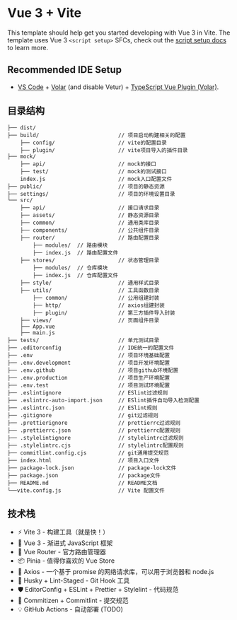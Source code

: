 # Vue 3 + Vite

This template should help get you started developing with Vue 3 in Vite. The template uses Vue 3 `<script setup>` SFCs, check out the [script setup docs](https://v3.vuejs.org/api/sfc-script-setup.html#sfc-script-setup) to learn more.

## Recommended IDE Setup

- [VS Code](https://code.visualstudio.com/) + [Volar](https://marketplace.visualstudio.com/items?itemName=Vue.volar) (and disable Vetur) + [TypeScript Vue Plugin (Volar)](https://marketplace.visualstudio.com/items?itemName=Vue.vscode-typescript-vue-plugin).

## 目录结构

```
├── dist/
├── build/                         // 项目启动构建相关的配置
    ├── config/                    // vite的配置目录
    ├── plugin/                    // vite项目导入的插件目录
├── mock/
    ├── api/                       // mock的接口
    ├── test/                      // mock的测试接口
    index.js                       // mock入口配置文件
├── public/                        // 项目的静态资源
├── settings/                      // 项目的环境设置目录
└── src/
    ├── api/                       // 接口请求目录
    ├── assets/                    // 静态资源目录
    ├── common/                    // 通用类库目录
    ├── components/                // 公共组件目录
    ├── router/                    // 路由配置目录
    	├── modules/  // 路由模块
        ├── index.js  // 路由配置文件
    ├── stores/                    // 状态管理目录
        ├── modules/  // 仓库模块
        ├── index.js  // 仓库配置文件
    ├── style/                     // 通用样式目录
    ├── utils/                     // 工具函数目录
        ├── common/                // 公用组建封装
        ├── http/                  // axios组建封装
        ├── plugin/                // 第三方插件导入封装
    ├── views/                     // 页面组件目录
    ├── App.vue
    ├── main.js
├── tests/                         // 单元测试目录
├── .editorconfig                  // IDE统一的配置文件
├── .env                           // 项目环境基础配置
├── .env.development               // 项目开发环境配置
├── .env.github                    // 项目github环境配置
├── .env.production                // 项目生产环境配置
├── .env.test                      // 项目测试环境配置
├── .eslintignore                  // ESlint过滤规则
├── .eslintrc-auto-import.json     // ESlint插件自动导入检测配置
├── .eslintrc.json                 // ESlint规则
├── .gitignore                     // git过滤规则
├── .prettierignore                // prettierrc过滤规则
├── .prettierrc.json               // prettierrc配置规则
├── .stylelintignore               // stylelintrc过滤规则
├── .stylelintrc.cjs               // stylelintrc配置规则
├── commitlint.config.cjs          // git通用提交规范
├── index.html                     // 项目入口文件
├── package-lock.json              // package-lock文件
├── package.json                   // package文件
├── README.md                      // README文档
└──vite.config.js                  // Vite 配置文件
```

## 技术栈

- ⚡️ Vite 3 - 构建工具（就是快！）
- 🖖 Vue 3 - 渐进式 JavaScript 框架
- 🚦 Vue Router - 官方路由管理器
- 📦 Pinia - 值得你喜欢的 Vue Store
- 🔗 Axios - 一个基于 promise 的网络请求库，可以用于浏览器和 node.js
- 🧰 Husky + Lint-Staged - Git Hook 工具
- 🛡️ EditorConfig + ESLint + Prettier + Stylelint - 代码规范
- 🔨 Commitizen + Commitlint - 提交规范
- 💡 GitHub Actions - 自动部署 (TODO)
